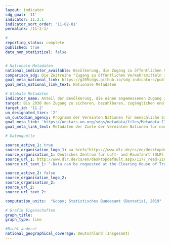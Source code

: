 ```yaml
---
layout: indicator
sdg_goal: '11'
indicator: 11.2.1
indicator_sort_order: '11-02-01'
permalink: /11-2-1/

#
reporting_status: complete
published: true
data_non_statistical: false


# Nationale Metadaten
national_indicator_available: Bevölkerung, die Zugang zu öffentlichen Verkehrsmitteln hat (innerhalb von 10 Minuten zu Fuß) <br> Bevölkerung, die Zugang zu öffentlichen Verkehrsmitteln hat (innerhalb von 500 Metern)
comparison_sdg: Die Zeitreihe "Zugang zu öffentlichen Verkehrsmitteln innerhalb von 500 Metern" entspricht der internationalen Metadatenbeschreibung. Die Zeitreihe "Zugang zu öffentlichen Verkehrsmitteln innerhalb von 10 Minuten zu Fuß zu erreichen" ist ein zusätzlicher Indikator.
goal_meta_national_link: https://g205sdgs.github.io/sdg-indicators/public/MetaDe/11.2.1.pdf
goal_meta_national_link_text: Nationale Metadaten

# Globale Metadaten
indicator_name: Anteil der Bevölkerung, die einen angemessenen Zugang zu öffentlichen Verkehrsmitteln hat, nach Geschlecht, Alter und Menschen mit Behinderungen
target: Bis 2030 den Zugang zu sicheren, bezahlbaren, zugänglichen und nachhaltigen Verkehrssystemen für alle ermöglichen und die Sicherheit im Straßenverkehr verbessern, insbesondere durch den Ausbau des öffentlichen Verkehrs, mit besonderem Augenmerk auf den Bedürfnissen von Menschen in prekären Situationen, Frauen, Kindern, Menschen mit Behinderungen und älteren Menschen
target_id: '11.2'
un_designated_tier: '2'
un_custodian_agency: Programm der Vereinten Nationen für menschliche Siedlungen (UN-Habitat)
goal_meta_link: 'https://unstats.un.org/sdgs/metadata/files/Metadata-11-02-01.pdf'
goal_meta_link_text: Metadaten der Ziele der Vereinten Nationen für nachhaltige Entwicklung

# Datenquelle

source_active_1: true
source_organisation_logo_1: <a href="https://www.dlr.de/cs/en/desktopdefault.aspx/tabid-669/1177_read-2160/"><img src="https://g205sdgs.github.io/sdg-indicators/public/logos/dlr.png" alt="Logo DLR" /></a>
source_organisation_1: Deutsches Zentrum für Luft- und Raumfahrt (DLR)
source_url_1: http://www.dlr.de/cs/en/desktopdefault.aspx/1177_read-2160/
source_url_text_1: "-Data can be requested at the Clearing House of Transport Data at the German Aerospace Centre (DLR)"

source_active_2: false
source_organisation_logo_2:
source_organisation_2:
source_url_2:
source_url_text_2:

computation_units:  "&copy; Statistisches Bundesamt (Destatis), 2019"

# Grafik Eigenschaften
graph_title:
graph_type: line

#Nicht ändern!
national_geographical_coverage: Deutschland (Insgesamt)
---
```

